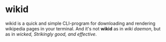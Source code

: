 # wikid
wikid is a quick and simple CLI-program for downloading and rendering wikipedia pages in your terminal. And it's not **wikid** as in *wiki daemon*, but as in *wicked, Strikingly good, and effective*.
